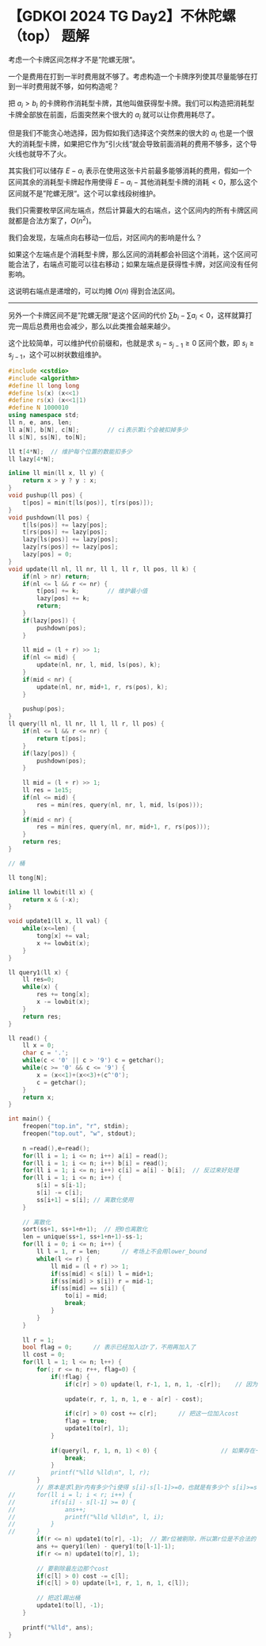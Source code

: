 # 【GDKOI 2024 TG Day2】不休陀螺（top） 题解

考虑一个卡牌区间怎样才不是”陀螺无限“。

一个是费用在打到一半时费用就不够了。考虑构造一个卡牌序列使其尽量能够在打到一半时费用就不够，如何构造呢？

把 $a_i > b_i$ 的卡牌称作消耗型卡牌，其他叫做获得型卡牌。我们可以构造把消耗型卡牌全部放在前面，后面突然来个很大的 $a_i$ 就可以让你费用耗尽了。

但是我们不能贪心地选择，因为假如我们选择这个突然来的很大的 $a_i$ 也是一个很大的消耗型卡牌，如果把它作为”引火线“就会导致前面消耗的费用不够多，这个导火线也就导不了火。

其实我们可以储存 $E-a_i$ 表示在使用这张卡片前最多能够消耗的费用，假如一个区间其余的消耗型卡牌起作用使得 $E-a_i-\text{其他消耗型卡牌的消耗}<0$，那么这个区间就不是”陀螺无限“。这个可以拿线段树维护。

我们只需要枚举区间左端点，然后计算最大的右端点，这个区间内的所有卡牌区间就都是合法方案了，$O(n^2)$。 

我们会发现，左端点向右移动一位后，对区间内的影响是什么？

如果这个左端点是个消耗型卡牌，那么区间的消耗都会补回这个消耗，这个区间可能合法了，右端点可能可以往右移动；如果左端点是获得性卡牌，对区间没有任何影响。

这说明右端点是递增的，可以均摊 $O(n)$ 得到合法区间。

---

另外一个卡牌区间不是”陀螺无限“是这个区间的代价 $\sum b_i-\sum a_i<0$，这样就算打完一周后总费用也会减少，那么以此类推会越来越少。

这个比较简单，可以维护代价前缀和，也就是求 $s_i-s_{j-1}\ge0$ 区间个数，即 $s_i\ge s_{j-1}$，这个可以树状数组维护。

```c++
#include <cstdio>
#include <algorithm>
#define ll long long
#define ls(x) (x<<1)
#define rs(x) (x<<1|1)
#define N 1000010
using namespace std;
ll n, e, ans, len;
ll a[N], b[N], c[N];		// ci表示第i个会被扣掉多少 
ll s[N], ss[N], to[N];

ll t[4*N];	// 维护每个位置的数能扣多少 
ll lazy[4*N];

inline ll min(ll x, ll y) {
	return x > y ? y : x;
}
void pushup(ll pos) {
	t[pos] = min(t[ls(pos)], t[rs(pos)]);
}
void pushdown(ll pos) {
	t[ls(pos)] += lazy[pos];
	t[rs(pos)] += lazy[pos];
	lazy[ls(pos)] += lazy[pos];
	lazy[rs(pos)] += lazy[pos];
	lazy[pos] = 0;
}
void update(ll nl, ll nr, ll l, ll r, ll pos, ll k) {
	if(nl > nr) return;
	if(nl <= l && r <= nr) {
		t[pos] += k;		// 维护最小值 
		lazy[pos] += k;
		return;
	}
	if(lazy[pos]) {
		pushdown(pos);
	}
	
	ll mid = (l + r) >> 1;
	if(nl <= mid) {
		update(nl, nr, l, mid, ls(pos), k);
	}
	if(mid < nr) {
		update(nl, nr, mid+1, r, rs(pos), k);
	}
	
	pushup(pos);
}
ll query(ll nl, ll nr, ll l, ll r, ll pos) {
	if(nl <= l && r <= nr) {
		return t[pos];
	}
	if(lazy[pos]) {
		pushdown(pos);
	}
	
	ll mid = (l + r) >> 1;
	ll res = 1e15;
	if(nl <= mid) {
		res = min(res, query(nl, nr, l, mid, ls(pos)));
	}
	if(mid < nr) {
		res = min(res, query(nl, nr, mid+1, r, rs(pos)));
	}
	return res;
}

// 桶

ll tong[N];

inline ll lowbit(ll x) {
	return x & (-x);
} 

void update1(ll x, ll val) {
	while(x<=len) {
		tong[x] += val;
		x += lowbit(x);
	}
} 

ll query1(ll x) {
	ll res=0;
	while(x) {
		res += tong[x];
		x -= lowbit(x);
	}
	return res;
}

ll read() {
	ll x = 0;
	char c = '.';
	while(c < '0' || c > '9') c = getchar();
	while(c >= '0' && c <= '9') {
		x = (x<<1)+(x<<3)+(c^'0');
		c = getchar();
	}
	return x;
}

int main() {
	freopen("top.in", "r", stdin);
	freopen("top.out", "w", stdout);
    
	n =read(),e=read();
	for(ll i = 1; i <= n; i++) a[i] = read();
	for(ll i = 1; i <= n; i++) b[i] = read();
	for(ll i = 1; i <= n; i++) c[i] = a[i] - b[i];	// 反过来好处理
	for(ll i = 1; i <= n; i++) {
		s[i] = s[i-1];
		s[i] -= c[i];
		ss[i+1] = s[i];	// 离散化使用 
	}
	
	// 离散化
	sort(ss+1, ss+1+n+1);  // 把0也离散化
	len = unique(ss+1, ss+1+n+1)-ss-1;
	for(ll i = 0; i <= n; i++) {
		ll l = 1, r = len;		// 考场上不会用lower_bound
		while(l <= r) {
			ll mid = (l + r) >> 1;
			if(ss[mid] < s[i]) l = mid+1;
			if(ss[mid] > s[i]) r = mid-1;
			if(ss[mid] == s[i]) {
				to[i] = mid;
				break;
			}
		}
	}
	
	ll r = 1;
	bool flag = 0;		// 表示已经加入过r了，不用再加入了 
	ll cost = 0;
	for(ll l = 1; l <= n; l++) {
		for(; r <= n; r++, flag=0) {
			if(!flag) {
				if(c[r] > 0) update(l, r-1, 1, n, 1, -c[r]);	// 因为加入了r，前面的数都要多扣一个r 
				
				update(r, r, 1, n, 1, e - a[r] - cost);
				
				if(c[r] > 0) cost += c[r];		// 把这一位加入cost 
				flag = true;
				update1(to[r], 1);
			}
			
			if(query(l, r, 1, n, 1) < 0) {					// 如果存在一种方式扣完，那就没了 
				break;
			}
//			printf("%lld %lld\n", l, r);
		}
		// 原本是求l到r内有多少个i使得 s[i]-s[l-1]>=0，也就是有多少个 s[i]>=s[l-1]
//		for(ll i = l; i < r; i++) {
//			if(s[i] - s[l-1] >= 0) {
//				ans++;
//				printf("%lld %lld\n", l, i); 
//			}
//		}
		if(r <= n) update1(to[r], -1);	// 第r位被剔除，所以第r位是不合法的
		ans += query1(len) - query1(to[l-1]-1); 
		if(r <= n) update1(to[r], 1);
		
		// 要剔除最左边那个cost 
		if(c[l] > 0) cost -= c[l]; 
		if(c[l] > 0) update(l+1, r, 1, n, 1, c[l]); 
		
		// 把这l踢出桶 
		update1(to[l], -1);
	}
	
	printf("%lld", ans);
}
```